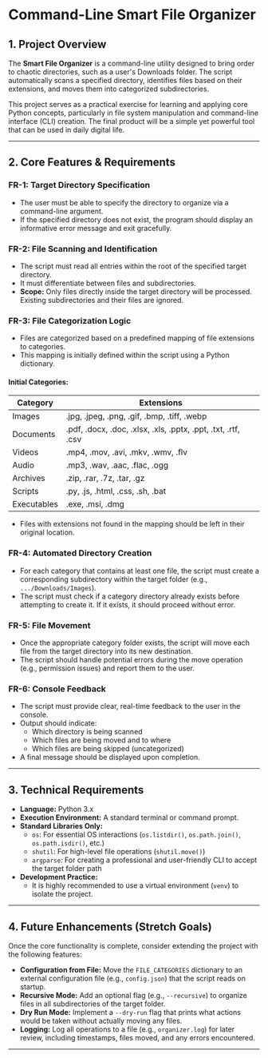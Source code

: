 # Command-Line Smart File Organizer

## 1. Project Overview

The **Smart File Organizer** is a command-line utility designed to bring order to chaotic directories, such as a user's Downloads folder. The script automatically scans a specified directory, identifies files based on their extensions, and moves them into categorized subdirectories.

This project serves as a practical exercise for learning and applying core Python concepts, particularly in file system manipulation and command-line interface (CLI) creation. The final product will be a simple yet powerful tool that can be used in daily digital life.

---

## 2. Core Features & Requirements

### FR-1: Target Directory Specification
- The user must be able to specify the directory to organize via a command-line argument.
- If the specified directory does not exist, the program should display an informative error message and exit gracefully.

### FR-2: File Scanning and Identification
- The script must read all entries within the root of the specified target directory.
- It must differentiate between files and subdirectories.
- **Scope:** Only files directly inside the target directory will be processed. Existing subdirectories and their files are ignored.

### FR-3: File Categorization Logic
- Files are categorized based on a predefined mapping of file extensions to categories.
- This mapping is initially defined within the script using a Python dictionary.

#### Initial Categories:
| Category    | Extensions                                                            |
|-------------|----------------------------------------------------------------------|
| Images      | .jpg, .jpeg, .png, .gif, .bmp, .tiff, .webp                          |
| Documents   | .pdf, .docx, .doc, .xlsx, .xls, .pptx, .ppt, .txt, .rtf, .csv        |
| Videos      | .mp4, .mov, .avi, .mkv, .wmv, .flv                                   |
| Audio       | .mp3, .wav, .aac, .flac, .ogg                                        |
| Archives    | .zip, .rar, .7z, .tar, .gz                                           |
| Scripts     | .py, .js, .html, .css, .sh, .bat                                     |
| Executables | .exe, .msi, .dmg                                                     |

- Files with extensions not found in the mapping should be left in their original location.

### FR-4: Automated Directory Creation
- For each category that contains at least one file, the script must create a corresponding subdirectory within the target folder (e.g., `.../Downloads/Images`).
- The script must check if a category directory already exists before attempting to create it. If it exists, it should proceed without error.

### FR-5: File Movement
- Once the appropriate category folder exists, the script will move each file from the target directory into its new destination.
- The script should handle potential errors during the move operation (e.g., permission issues) and report them to the user.

### FR-6: Console Feedback
- The script must provide clear, real-time feedback to the user in the console.
- Output should indicate:
  - Which directory is being scanned
  - Which files are being moved and to where
  - Which files are being skipped (uncategorized)
- A final message should be displayed upon completion.

---

## 3. Technical Requirements

- **Language:** Python 3.x
- **Execution Environment:** A standard terminal or command prompt.
- **Standard Libraries Only:**  
  - `os`: For essential OS interactions (`os.listdir()`, `os.path.join()`, `os.path.isdir()`, etc.)
  - `shutil`: For high-level file operations (`shutil.move()`)
  - `argparse`: For creating a professional and user-friendly CLI to accept the target folder path
- **Development Practice:**  
  - It is highly recommended to use a virtual environment (`venv`) to isolate the project.

---

## 4. Future Enhancements (Stretch Goals)

Once the core functionality is complete, consider extending the project with the following features:

- **Configuration from File:** Move the `FILE_CATEGORIES` dictionary to an external configuration file (e.g., `config.json`) that the script reads on startup.
- **Recursive Mode:** Add an optional flag (e.g., `--recursive`) to organize files in all subdirectories of the target folder.
- **Dry Run Mode:** Implement a `--dry-run` flag that prints what actions would be taken without actually moving any files.
- **Logging:** Log all operations to a file (e.g., `organizer.log`) for later review, including timestamps, files moved, and any errors encountered.

---
